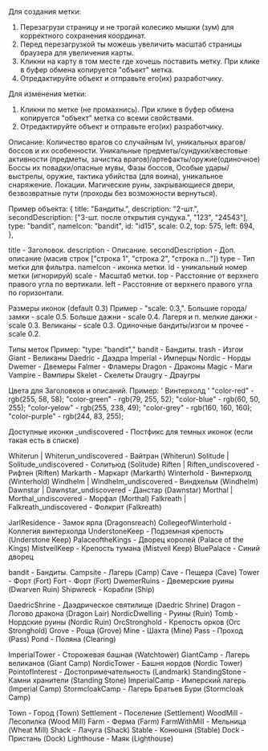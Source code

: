 Для создания метки:
1) Перезагрузи страницу и не трогай колесико мышки (зум) для корректного сохранения координат.
2) Перед перезагрузкой ты можешь увеличить масштаб страницы браузера для увеличения карты.
3) Кликни на карту в том месте где хочешь поставить метку. При клике в буфер обмена копируется "объект" метка.
4) Отредактируйте объект и отправьте его(их) разработчику.

Для изменения метки:
1) Кликни по метке (не промахнись). При клике в буфер обмена копируется "объект" метка со всеми свойствами.
5) Отредактируйте объект и отправьте его(их) разработчику.

Описание:
  Количество врагов со случайным lvl, уникальных врагов/боссов и их особенности.
  Уникальные предметы/сундуки/квестовые активности (предметы, зачистка врагов)/артефакты/оружие(одиночное)
  Боссы их повадки/опасные мувы, Фазы боссов, Особые удары/выстрелы, оружие, тактика убийства (для воина), уникальное снаряжение.
  Локации. Магические руны, закрывающиеся двери, безвозвратные пути (проходы без возможности вернуться).

Пример объекта:
{
title: "Бандиты.",
description: "2-шт.",
secondDescription: ["3-шт. после открытия сундука.", "123", "24543"],
type: "bandit",
nameIcon: "bandit",
id: "id15",
scale: 0.2,
top: 575,
left: 694,
},

title - Заголовок.
description - Описание.
secondDescription - Доп. описание (масив строк ["строка 1", "строка 2", "строка n..."])
type - Тип метки для фильтра.
nameIcon - иконка метки.
id - уникальный номер метки (игнорируй)
scale - Масштаб метки.
top - Расстояние от верхнего правого угла по вертикали.
left - Расстояние от верхнего правого угла по горизонтали.

Размеры иконок (default 0.3)
Пример - "scale: 0.3,".
Большие города/замки - scale 0.5.
Больше дажни - scale 0.4.
Лагеря и п. мелкие данжи - scale 0.3.
Великаны - scale 0.3.
Одиночные бандиты/изгои м прочее - scale 0.2.

Типы меток
Пример: "type: "bandit","
bandit - Бандиты.
trash - Изгои
Giant - Великаны
Daedric - Даэдра
Imperial - Имперцы
Nordic - Норды
Dwemer - Двемеры
Falmer - Фламеры
Dragon - Драконы
Magic - Маги
Vampire - Вампиры
Skelet - Скелеты
Draugry - Драугры

Цвета для Заголовков и описаний.
Пример: ' Винтерхолд '
"color-red" - rgb(255, 58, 58);
"color-green" - rgb(79, 255, 52);
"color-blue" - rgb(60, 50, 255);
"color-yelow" - rgb(255, 238, 49);
"color-grey" - rgb(160, 160, 160);
"color-purple" - rgb(244, 83, 255);

Доступные иконки
_undiscovered - Постфикс для темных иконок (если такая есть в списке)

Whiterun | Whiterun_undiscovered - Вайтран (Whiterun)
Solitude | Solitude_undiscovered - Солитьюд (Solitude)
Riften | Riften_undiscovered - Рифтен (Riften)
Markarth - Маркарт (Markarth)
Winterhold - Винтерхолд (Winterhold)
Windhelm | Windhelm_undiscovered - Виндхельм (Windhelm)
Dawnstar | Dawnstar_undiscovered - Данстар (Dawnstar)
Morthal | Morthal_undiscovered - Морфал (Morthal)
Falkreath | Falkreath_undiscovered - Фолкрит (Falkreath)

JarlResidence - Замок ярла (Dragonsreach)
CollegeofWinterhold - Коллегия винтерхолда
UnderstoneKeep - Подземная крепость (Understone Keep)
PalaceoftheKings - Дворец королей (Palace of the Kings)
MistveilKeep - Крепость тумана (Mistveil Keep)
BluePalace - Синий дворец

bandit - Бандиты.
Campsite - Лагерь (Camp)
Cave - Пещера (Cave)
Tower - Форт (Fort)
Fort - Форт (Fort)
DwemerRuins - Двемерские руины (Dwarven Ruin)
Shipwreck - Корабли (Ship)

DaedricShrine -  Даэдрическое святилище (Daedric Shrine)
Dragon - Логово дракона (Dragon Lair)
NordicDwelling - Руины (Ruin)
Tomb - Нордские руины (Nordic Ruin)
OrcStronghold - Крепость орков (Orc Stronghold)
Grove - Роща (Grove)
Mine - Шахта (Mine)
Pass - Проход (Pass)
Pond - Поляна (Clearing)

ImperialTower - Сторожевая башная (Watchtower)
GiantCamp - Лагерь великанов (Giant Camp)
NordicTower - Башня нордов (Nordic Tower)
PointofInterest - Достопримечательность (Landmark)
StandingStone - Камни хранители (Standing Stone)
ImperialCamp - Имперский лагерь (Imperial Camp)
StormcloakCamp - Лагерь Братьев Бури (Stormcloak Camp)

Town - Город (Town)
Settlement - Поселение (Settlement)
WoodMill - Лесопилка (Wood Mill)
Farm - Ферма (Farm)
FarmWithMill - Мельница (Wheat Mill)
Shack - Лачуга (Shack)
Stable - Конюшня (Stable)
Dock - Пристань (Dock)
Lighthouse - Маяк (Lighthouse)
